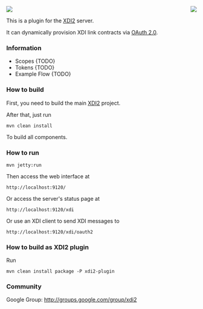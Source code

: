 <a href="http://projectdanube.org/" target="_blank"><img src="http://projectdanube.github.com/xdi2/images/projectdanube_logo.png" align="right"></a>
<img src="http://projectdanube.github.com/xdi2/images/logo64.png"><br>

This is a plugin for the [XDI2](http://github.com/projectdanube/xdi2) server.

It can dynamically provision XDI link contracts via [OAuth 2.0](http://oauth.net/2/).

### Information

* Scopes {TODO}
* Tokens {TODO}
* Example Flow {TODO}

### How to build

First, you need to build the main [XDI2](http://github.com/projectdanube/xdi2) project.

After that, just run

    mvn clean install

To build all components.

### How to run

    mvn jetty:run

Then access the web interface at

	http://localhost:9120/

Or access the server's status page at

	http://localhost:9120/xdi

Or use an XDI client to send XDI messages to

    http://localhost:9120/xdi/oauth2

### How to build as XDI2 plugin

Run

    mvn clean install package -P xdi2-plugin

### Community

Google Group: http://groups.google.com/group/xdi2
